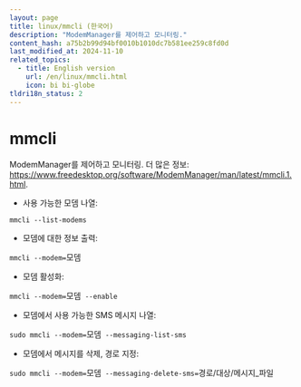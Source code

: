 ```yaml
---
layout: page
title: linux/mmcli (한국어)
description: "ModemManager를 제어하고 모니터링."
content_hash: a75b2b99d94bf0010b1010dc7b581ee259c8fd0d
last_modified_at: 2024-11-10
related_topics:
  - title: English version
    url: /en/linux/mmcli.html
    icon: bi bi-globe
tldri18n_status: 2
---
```

# mmcli

ModemManager를 제어하고 모니터링.
더 많은 정보: <https://www.freedesktop.org/software/ModemManager/man/latest/mmcli.1.html>.

- 사용 가능한 모뎀 나열:

`mmcli --list-modems`

- 모뎀에 대한 정보 출력:

`mmcli --modem=`<span class="tldr-var badge badge-pill bg-dark-lm bg-white-dm text-white-lm text-dark-dm font-weight-bold">모뎀</span>

- 모뎀 활성화:

`mmcli --modem=`<span class="tldr-var badge badge-pill bg-dark-lm bg-white-dm text-white-lm text-dark-dm font-weight-bold">모뎀</span>` --enable`

- 모뎀에서 사용 가능한 SMS 메시지 나열:

`sudo mmcli --modem=`<span class="tldr-var badge badge-pill bg-dark-lm bg-white-dm text-white-lm text-dark-dm font-weight-bold">모뎀</span>` --messaging-list-sms`

- 모뎀에서 메시지를 삭제, 경로 지정:

`sudo mmcli --modem=`<span class="tldr-var badge badge-pill bg-dark-lm bg-white-dm text-white-lm text-dark-dm font-weight-bold">모뎀</span>` --messaging-delete-sms=`<span class="tldr-var badge badge-pill bg-dark-lm bg-white-dm text-white-lm text-dark-dm font-weight-bold">경로/대상/메시지_파일</span>
